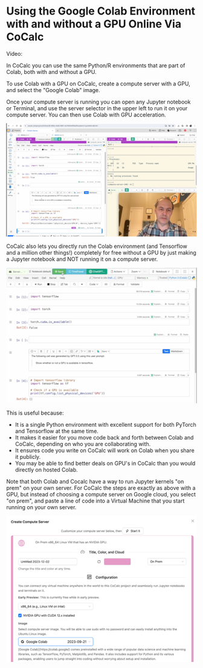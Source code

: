 # Using the Google Colab Environment with and without a GPU Online Via CoCalc

Video: 

In CoCalc you can use the same Python/R environments that are part of Colab, both with and without a GPU.  

To use Colab with a GPU on CoCalc, create a compute server with a GPU, and select the "Google Colab" image.  

Once your compute server is running you can open any Jupyter notebook or Terminal, and use the server selector in the upper left to run it on your compute server.  You can then use Colab with GPU acceleration. 

![](.colab.md.upload/paste-0.5777361984626368)

CoCalc also lets you directly run the Colab environment \(and Tensorflow and a million other things!\) completely for free without a GPU by just making a Jupyter notebook and NOT running it on a compute server.   

![](.colab.md.upload/paste-0.01372619388439289)

This is useful because:

- It is a single Python environment with excellent support for both PyTorch and Tensorflow at the same time.
- It makes it easier for you move code back and forth between Colab and CoCalc, depending on who you are collaborating with.
- It ensures code you write on CoCalc will work on Colab when you share it publicly.
- You may be able to find better deals on GPU's in CoCalc than you would directly on hosted Colab.

Note that both Colab and Cocalc have a way to run Jupyter kernels "on prem" on your own server.  For CoCalc the steps are exactly as above with a GPU, but instead of choosing a compute server on Google cloud, you select "on prem", and paste a line of code into a Virtual Machine that you start running on your own server. 

![](.colab.md.upload/paste-0.00412101785647101)
